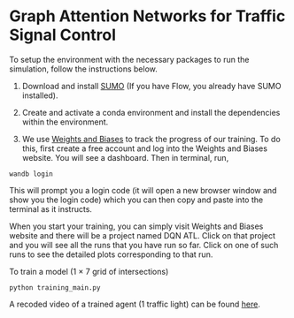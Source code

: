 # Graph Attention Networks for Traffic Signal Control

To setup the environment with the necessary packages to run the simulation, follow the instructions below.
1. Download and install [SUMO](https://sumo.dlr.de/docs/Downloads.php) (If you have Flow, you already have SUMO installed).
2. Create and activate a conda environment and install the dependencies within the environment. 

3. We use [Weights and Biases](https://wandb.ai) to track the progress of our training. To do this, first create a free account
and log into the Weights and Biases website. You will see a dashboard. Then in terminal, run,
```
wandb login
```

This will prompt you a login code (it will open a new browser window and show you the login code) which you can then copy and paste into the terminal as it instructs.

When you start your training, you can simply visit Weights and Biases website and there will be a project named DQN ATL. Click on that project and you will see all the runs that you have run so far. Click on one of such runs to see the detailed plots corresponding to that run. 


To train a model (1 × 7 grid of intersections)
```
python training_main.py
```

A recoded video of a trained agent (1 traffic light) can be found [here](https://www.dropbox.com/s/7ls4g7v49cdjdg3/video.mov?dl=0). 
